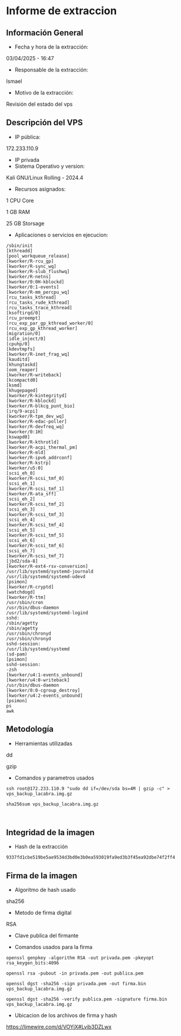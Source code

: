 # Informe de extraccion

## Información General

- Fecha y hora de la extracción: 

03/04/2025 - 16:47

- Responsable de la extracción: 

Ismael

- Motivo de la extracción: 

Revisión del estado del vps

## Descripción del VPS

- IP pública: 

172.233.110.9
- IP privada
- Sistema Operativo y version: 

Kali GNU/Linux Rolling - 2024.4

- Recursos asignados: 

1 CPU Core

1 GB RAM

25 GB Storsage

- Aplicaciones o servicios en ejecucion: 
```
/sbin/init
[kthreadd]
[pool_workqueue_release]
[kworker/R-rcu_gp]
[kworker/R-sync_wq]
[kworker/R-slub_flushwq]
[kworker/R-netns]
[kworker/0:0H-kblockd]
[kworker/0:1-events]
[kworker/R-mm_percpu_wq]
[rcu_tasks_kthread]
[rcu_tasks_rude_kthread]
[rcu_tasks_trace_kthread]
[ksoftirqd/0]
[rcu_preempt]
[rcu_exp_par_gp_kthread_worker/0]
[rcu_exp_gp_kthread_worker]
[migration/0]
[idle_inject/0]
[cpuhp/0]
[kdevtmpfs]
[kworker/R-inet_frag_wq]
[kauditd]
[khungtaskd]
[oom_reaper]
[kworker/R-writeback]
[kcompactd0]
[ksmd]
[khugepaged]
[kworker/R-kintegrityd]
[kworker/R-kblockd]
[kworker/R-blkcg_punt_bio]
[irq/9-acpi]
[kworker/R-tpm_dev_wq]
[kworker/R-edac-poller]
[kworker/R-devfreq_wq]
[kworker/0:1H]
[kswapd0]
[kworker/R-kthrotld]
[kworker/R-acpi_thermal_pm]
[kworker/R-mld]
[kworker/R-ipv6_addrconf]
[kworker/R-kstrp]
[kworker/u5:0]
[scsi_eh_0]
[kworker/R-scsi_tmf_0]
[scsi_eh_1]
[kworker/R-scsi_tmf_1]
[kworker/R-ata_sff]
[scsi_eh_2]
[kworker/R-scsi_tmf_2]
[scsi_eh_3]
[kworker/R-scsi_tmf_3]
[scsi_eh_4]
[kworker/R-scsi_tmf_4]
[scsi_eh_5]
[kworker/R-scsi_tmf_5]
[scsi_eh_6]
[kworker/R-scsi_tmf_6]
[scsi_eh_7]
[kworker/R-scsi_tmf_7]
[jbd2/sda-8]
[kworker/R-ext4-rsv-conversion]
/usr/lib/systemd/systemd-journald
/usr/lib/systemd/systemd-udevd
[psimon]
[kworker/R-cryptd]
[watchdogd]
[kworker/R-ttm]
/usr/sbin/cron
/usr/bin/dbus-daemon
/usr/lib/systemd/systemd-logind
sshd:
/sbin/agetty
/sbin/agetty
/usr/sbin/chronyd
/usr/sbin/chronyd
sshd-session:
/usr/lib/systemd/systemd
(sd-pam)
[psimon]
sshd-session:
-zsh
[kworker/u4:1-events_unbound]
[kworker/u4:0-writeback]
/usr/bin/dbus-daemon
[kworker/0:0-cgroup_destroy]
[kworker/u4:2-events_unbound]
[psimon]
ps
awk
```

## Metodología

- Herramientas utilizadas

dd

gzip

- Comandos y parametros usados
```
ssh root@172.233.110.9 "sudo dd if=/dev/sda bs=4M | gzip -c" > vps_backup_lacabra.img.gz

sha256sum vps_backup_lacabra.img.gz 



```
## Integridad de la imagen

- Hash de la extracción
```
9337fd1cbe519be5ae9534d3bd0e3b0ea593019fa9ed3b3f45ea92dbe74f2ff4
```
## Firma de la imagen

- Algoritmo de hash usado

sha256

- Metodo de firma digital

RSA

- Clave publica del firmante



- Comandos usados para la firma
```
openssl genpkey -algorithm RSA -out privada.pem -pkeyopt rsa_keygen_bits:4096

openssl rsa -pubout -in privada.pem -out publica.pem

openssl dgst -sha256 -sign privada.pem -out firma.bin vps_backup_lacabra.img.gz

openssl dgst -sha256 -verify publica.pem -signature firma.bin vps_backup_lacabra.img.gz 
```
- Ubicacion de los archivos de firma y hash

https://limewire.com/d/VOYiX#Lvib3DZLwx